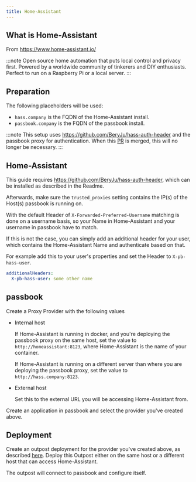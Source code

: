 ```yaml
---
title: Home-Assistant
---
```


## What is Home-Assistant

From https://www.home-assistant.io/

:::note
Open source home automation that puts local control and privacy first. Powered by a worldwide community of tinkerers and DIY enthusiasts. Perfect to run on a Raspberry Pi or a local server.
:::

## Preparation

The following placeholders will be used:

- `hass.company` is the FQDN of the Home-Assistant install.
- `passbook.company` is the FQDN of the passbook install.

:::note
This setup uses https://github.com/BeryJu/hass-auth-header and the passbook proxy for authentication. When this [PR](https://github.com/home-assistant/core/pull/32926) is merged, this will no longer be necessary.
:::

## Home-Assistant

This guide requires https://github.com/BeryJu/hass-auth-header, which can be installed as described in the Readme.

Afterwards, make sure the `trusted_proxies` setting contains the IP(s) of the Host(s) passbook is running on.

With the default Header of `X-Forwarded-Preferred-Username` matching is done on a username basis, so your Name in Home-Assistant and your username in passbook have to match.

If this is not the case, you can simply add an additional header for your user, which contains the Home-Assistant Name and authenticate based on that.

For example add this to your user's properties and set the Header to `X-pb-hass-user`.

```yaml
additionalHeaders:
  X-pb-hass-user: some other name
```

## passbook

Create a Proxy Provider with the following values

- Internal host

    If Home-Assistant is running in docker, and you're deploying the passbook proxy on the same host, set the value to `http://homeassistant:8123`, where Home-Assistant is the name of your container.

    If Home-Assistant is running on a different server than where you are deploying the passbook proxy, set the value to `http://hass.company:8123`.

- External host

    Set this to the external URL you will be accessing Home-Assistant from.

Create an application in passbook and select the provider you've created above.

## Deployment

Create an outpost deployment for the provider you've created above, as described [here](../../../outposts/outposts.md). Deploy this Outpost either on the same host or a different host that can access Home-Assistant.

The outpost will connect to passbook and configure itself.
